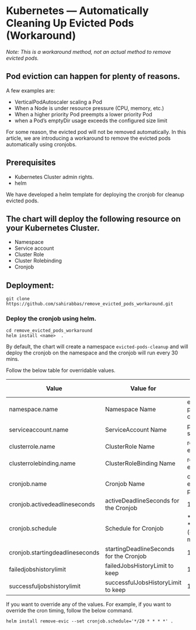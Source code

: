 # Kubernetes — Automatically Cleaning Up Evicted Pods (Workaround)

*Note: This is a workaround method, not an actual method to remove evicted pods.*

## Pod eviction can happen for plenty of reasons. 

A few examples are:

- VerticalPodAutoscaler scaling a Pod
- When a Node is under resource pressure (CPU, memory, etc.)
- When a higher priority Pod preempts a lower priority Pod
- when a Pod’s emptyDir usage exceeds the configured size limit

For some reason, the evicted pod will not be removed automatically.  In this article, we are introducing a workaround to remove the evicted pods automatically using cronjobs.


## Prerequisites

- Kubernetes Cluster admin rights.
- helm

We have developed a helm template for deploying the cronjob for cleanup evicted pods.

## The chart will deploy the following resource on your Kubernetes Cluster. 

- Namespace
- Service account 
- Cluster Role
- Cluster Rolebinding 
- Cronjob

## Deployment: 

```
git clone https://github.com/sahirabbas/remove_evicted_pods_workaround.git
```

### Deploy the cronjob using helm.

```
cd remove_evicted_pods_workaround
helm install <name>  .
```

By default, the chart will create a namespace `evicted-pods-cleanup` and will deploy the cronjob on the namespace and the cronjob will run every 30 mins. 

Follow the below table for overridable values. 

Value | Value for | Default value |
--- | --- | --- |
namespace.name | Namespace Name | evicted-pods-cleanup |
|serviceaccount.name | ServiceAccount Name | podevict-sa |
|clusterrole.name | ClusterRole Name| romove-evicted |
| clusterrolebinding.name | ClusterRoleBinding Name | romove-evicted |
| cronjob.name | Cronjob Name | cleanup-evicted-pods |
| cronjob.activedeadlineseconds | activeDeadlineSeconds for the Cronjob | 1500 |
| cronjob.schedule | Schedule for Cronjob | */30 * * * * (every 30 mins) |
| cronjob.startingdeadlineseconds | startingDeadlineSeconds for the Cronjob | 180 |
| failedjobshistorylimit | failedJobsHistoryLimit to keep | 1 |
| successfuljobshistorylimit | successfulJobsHistoryLimit to keep | 1 |


If you want to override any of the values. For example, if you want to override the cron timing, follow the below command. 

```
helm install remove-evic --set cronjob.schedule='*/20 * * * *' .
```
